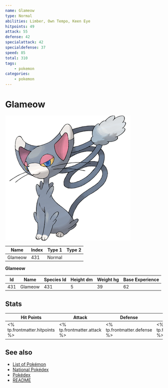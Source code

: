 ```yaml
---
name: Glameow
type: Normal
abilities: Limber, Own Tempo, Keen Eye
hitpoints: 49
attack: 55
defense: 42
specialattack: 42
specialdefense: 37
speed: 85
total: 310
tags:
    - pokemon
categories:
    - pokemon
---
```


# Glameow


![Glameow](images/431.png)

| **Name** | **Index** | **Type 1** | **Type 2** |
|----|----|----|----|
| Glameow | 431 | Normal  |  |

**Glameow** 




| **Id** | **Name** | **Species Id** | **Height dm** | **Weight hg** | **Base Experience** |
|--------|----------|----------------|------------|------------|---------------------|
| 431 | Glameow | 431 | 5 | 39 | 62 |



## Stats

| **Hit Points** | **Attack** | **Defense** | **Special Attack** | **Special Defense** | **Speed** | **Total** |
|----------------|------------|-------------|--------------------|---------------------|-----------|-----------|
| <% tp.frontmatter.hitpoints %> | <% tp.frontmatter.attack %> | <% tp.frontmatter.defense %> | <% tp.frontmatter.specialattack %> | <% tp.frontmatter.specialdefense %> | <% tp.frontmatter.speed %> | <% tp.frontmatter.total %> |

## See also

- [List of Pokémon](../pokemon.md)
- [National Pokédex](../national_pokedex.md)
- [Pokédex](../pokedex.md)
- [README](../README.md)
